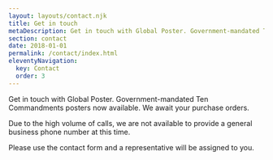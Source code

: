 ```yaml
---
layout: layouts/contact.njk
title: Get in touch
metaDescription: Get in touch with Global Poster. Government-mandated Ten Commandments posters now available.
section: contact
date: 2018-01-01
permalink: /contact/index.html
eleventyNavigation:
  key: Contact
  order: 3
---
```


Get in touch with Global Poster.
Government-mandated Ten Commandments posters now available.
We await your purchase orders.

Due to the high volume of calls, we are not available to provide a general business phone number at this time.

Please use the contact form and a representative will be assigned to you.